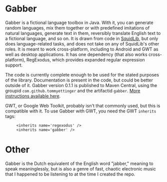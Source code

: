 # Gabber
Gabber is a fictional language toolbox in Java. With it, you can generate random languages, mix them together or with
predefined imitations of natural languages, generate text in them, reversibly translate English text to a fictional
language, and so on. It is drawn from code in [SquidLib](https://github.com/SquidPony/SquidLib), but only does
language-related tasks, and does not take on any of SquidLib's other roles. It is meant to work cross-platform,
including to Android and GWT as well as desktop applications. It has one dependency (that also works cross-platform),
RegExodus, which provides expanded regular expression support.

The code is currently complete enough to be used for the stated purposes of the library. Documentation is present in the
code, but could be better outside of it. Gabber version 0.1.1 is published to Maven Central, using the groupid
`com.github.tommyettinger` and the artifactid `gabber`. [More instructions available here](http://search.maven.org/#artifactdetails%7Ccom.github.tommyettinger%7Cgabber%7C0.1.1%7Cjar).

GWT, or Google Web Toolkit, probably isn't that commonly used, but this is compatible with it. To use Gabber with GWT,
you need the GWT `inherits` tags:
```
     <inherits name='regexodus' />
     <inherits name='gabber' />
```

# Other
Gabber is the Dutch equivalent of the English word "jabber," meaning to speak meaninglessly, but is also a genre of
fast, chaotic electronic music that I happened to be listening to at the time I created the repo.
